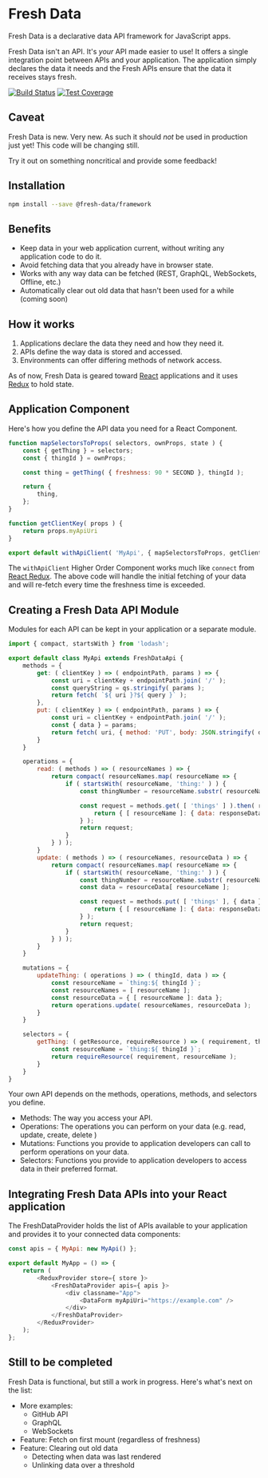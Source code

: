 # Fresh Data

Fresh Data is a declarative data API framework for JavaScript apps.

Fresh Data isn't an API. It's *your* API made easier to use!
It offers a single integration point between APIs and your application.
The application simply declares the data it needs and the Fresh APIs ensure that the data it receives stays fresh.

[![Build Status](https://travis-ci.org/Automattic/fresh-data.svg?branch=master)](https://travis-ci.org/Automattic/fresh-data)
[![Test Coverage](https://img.shields.io/codecov/c/github/Automattic/fresh-data.svg)](https://travis-ci.org/Automattic/fresh-data)

## Caveat

Fresh Data is new. Very new. As such it should *not* be used in production just yet! This code will be changing still.

Try it out on something noncritical and provide some feedback!

## Installation

```sh
npm install --save @fresh-data/framework
```

## Benefits

* Keep data in your web application current, without writing any application code to do it.
* Avoid fetching data that you already have in browser state.
* Works with any way data can be fetched (REST, GraphQL, WebSockets, Offline, etc.)
* Automatically clear out old data that hasn't been used for a while (coming soon)

## How it works

1. Applications declare the data they need and how they need it.
2. APIs define the way data is stored and accessed.
3. Environments can offer differing methods of network access.

As of now, Fresh Data is geared toward [React](https://github.com/facebook/react) applications and it uses [Redux](https://github.com/reduxjs/redux) to hold state.

## Application Component

Here's how you define the API data you need for a React Component.

```js
function mapSelectorsToProps( selectors, ownProps, state ) {
	const { getThing } = selectors;
	const { thingId } = ownProps;

	const thing = getThing( { freshness: 90 * SECOND }, thingId );

	return {
		thing,
	};
}

function getClientKey( props ) {
	return props.myApiUri
}

export default withApiClient( 'MyApi', { mapSelectorsToProps, getClientKey } )( MyReactComponent );
```

The `withApiClient` Higher Order Component works much like `connect` from [React Redux](https://github.com/reduxjs/react-redux).
The above code will handle the initial fetching of your data and will re-fetch every time the freshness time is exceeded.

## Creating a Fresh Data API Module

Modules for each API can be kept in your application or a separate module.

```js
import { compact, startsWith } from 'lodash';

export default class MyApi extends FreshDataApi {
	methods = {
		get: ( clientKey ) => ( endpointPath, params ) => {
			const uri = clientKey + endpointPath.join( '/' );
			const queryString = qs.stringify( params );
			return fetch( `${ uri }?${ query }` );
		},
		put: ( clientKey ) => ( endpointPath, params ) => {
			const uri = clientKey + endpointPath.join( '/' );
			const { data } = params;
			return fetch( uri, { method: 'PUT', body: JSON.stringify( data ) } );
		}
	}

	operations = {
		read: ( methods ) => ( resourceNames ) => {
			return compact( resourceNames.map( resourceName => {
				if ( startsWith( resourceName, 'thing:' ) ) {
					const thingNumber = resourceName.substr( resourceName.indexOf( ':' ) + 1 );

					const request = methods.get( [ 'things' ] ).then( responseData => {
						return { [ resourceName ]: { data: responseData } };
					} );
					return request;
				}
			} ) );
		}
		update: ( methods ) => ( resourceNames, resourceData ) => {
			return compact( resourceNames.map( resourceName => {
				if ( startsWith( resourceName, 'thing:' ) ) {
					const thingNumber = resourceName.substr( resourceName.indexOf( ':' ) + 1 );
					const data = resourceData[ resourceName ];

					const request = methods.put( [ 'things' ], { data } ).then( responseData => {
						return { [ resourceName ]: { data: responseData } };
					} );
					return request;
				}
			} ) );
		}
	}

	mutations = {
		updateThing: ( operations ) => ( thingId, data ) => {
			const resourceName = `thing:${ thingId }`;
			const resourceNames = [ resourceName ];
			const resourceData = { [ resourceName ]: data };
			return operations.update( resourceNames, resourceData );
		}
	}

	selectors = {
		getThing: ( getResource, requireResource ) => ( requirement, thingId ) => {
			const resourceName = `thing:${ thingId }`;
			return requireResource( requirement, resourceName );
		}
	}
}
```

Your own API depends on the methods, operations, methods, and selectors you define.
- Methods: The way you access your API.
- Operations: The operations you can perform on your data (e.g. read, update, create, delete )
- Mutations: Functions you provide to application developers can call to perform operations on your data.
- Selectors: Functions you provide to application developers to access data in their preferred format.

## Integrating Fresh Data APIs into your React application

The FreshDataProvider holds the list of APIs available to your application and provides it to your connected data components:

```js
const apis = { MyApi: new MyApi() };

export default MyApp = () => {
	return (
		<ReduxProvider store={ store }>
			<FreshDataProvider apis={ apis }>
				<div classname="App">
					<DataForm myApiUri="https://example.com" />
				</div>
			</FreshDataProvider>
		</ReduxProvider>
	);
};
```

## Still to be completed

Fresh Data is functional, but still a work in progress. Here's what's next on the list:
- More examples:
  - GitHub API
  - GraphQL
  - WebSockets
- Feature: Fetch on first mount (regardless of freshness)
- Feature: Clearing out old data
  - Detecting when data was last rendered
  - Unlinking data over a threshold
